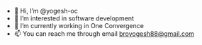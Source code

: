 - 👋 Hi, I’m @yogesh-oc
- 👀 I’m interested in software development
- 🌱 I’m currently working in One Convergence
- 📫 You can reach me through email broyogesh88@gmail.com

<!---
yogesh-oc/yogesh-oc is a ✨ special ✨ repository because its `README.md` (this file) appears on your GitHub profile.
You can click the Preview link to take a look at your changes.
--->
